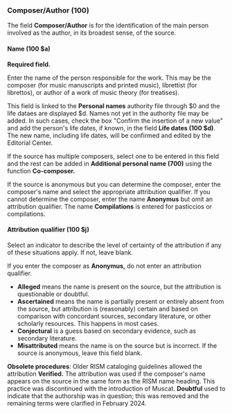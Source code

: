 ### Composer/Author (100)

The field **Composer/Author** is for the identification of the main person involved as the author, in its broadest
sense, of the source.

#### Name (100 $a)

**Required field.**

Enter the name of the person responsible for the work. This may be the composer (for music manuscripts and printed
music), librettist (for librettos), or author of a work of music theory (for treatises).  

This field is linked to the **Personal names** authority file through $0 and the life dataes are displayed $d. Names not yet in the authority file may be added. In such cases, check the box "Confirm
the insertion of a new value" and add the person's life dates, if known, in the field **Life dates (100 $d)**. The new name,
including life dates, will be confirmed and edited by the Editorial Center.  

If the source has multiple composers, select one to be entered in this field and the rest can be added in **Additional personal name (700)** using the function **Co-composer.**

If the source is anonymous but you can determine the composer, enter the composer's name and select the appropriate attribution qualifier. If you cannot determine the composer, enter the name **Anonymus** but omit an attribution qualifier. The name **Compilations** is entered for pasticcios or compilations.

#### Attribution qualifier (100 $j)

Select an indicator to describe the level of certainty of the attribution if any of these situations apply. If not,
leave blank.  

If you enter the composer as **Anonymus,** do not enter an attribution qualifier.  

- **Alleged** means the name is present on the source, but the attribution is questionable or doubtful.
- **Ascertained** means the name is partially present or entirely absent from the source, but attribution is (reasonably) certain and based on comparison with concordant sources, secondary literature, or other scholarly
  resources. This happens in most cases.
- **Conjectural** is a guess based on secondary evidence, such as secondary literature.
- **Misattributed** means the name is on the source but is incorrect. If the source is anonymous, leave this field
  blank.

**Obsolete procedures**: Older RISM cataloging guidelines allowed the attribution **Verified.** The attribution was used if the composer's name
appears on the source in the same form as the RISM name heading. This practice was discontinued with the introduction of Muscat. **Doubtful** used to indicate that the authorship was in question; this was removed and the remaining terms were clarified in February 2024.
